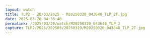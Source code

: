 ```yaml
---
layout: watch
title: TLP2 - 20/03/2025 - M20250320_043640_TLP_2T.jpg
date: 2025-03-20 04:36:40
permalink: /2025/03/20/watch/M20250320_043640_TLP_2
capture: TLP2/2025/202503/20250319/M20250320_043640_TLP_2T.jpg
---
```

